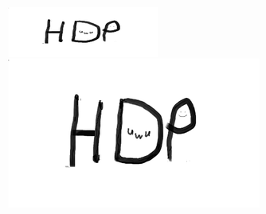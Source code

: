 <img src="Bilder/Discord-Bild.png" width= "300" height= "100" > 
<img src="Bilder/Discord-Bild.png" height= "300" > 

